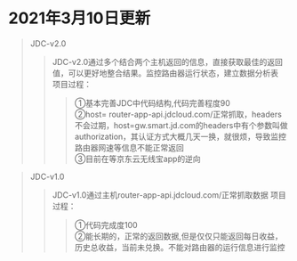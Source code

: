 2021年3月10日更新
=
>JDC-v2.0
>>JDC-v2.0通过多个结合两个主机返回的信息，直接获取最佳的返回值，可以更好地整合结果。监控路由器运行状态，建立数据分析表<br>
>>项目过程：<br>
>>>①基本完善JDC中代码结构,代码完善程度90<br>
>>>②host= router-app-api.jdcloud.com/正常抓取，headers不会过期，host=gw.smart.jd.com的headers中有个参数叫做authorization，其认证方式大概几天一换，就很烦，导致监控路由器网速等信息不能正常返回<br>
>>>③目前在等京东云无线宝app的逆向<br>

>JDC-v1.0
>>JDC-v1.0通过主机router-app-api.jdcloud.com/正常抓取数据
>>项目过程：<br>
>>>①代码完成度100<br>
>>>②能长期的，正常的返回数据,但是仅仅只能返回每日收益，历史总收益，当前未兑换。不能对路由器的运行信息进行监控<br>
